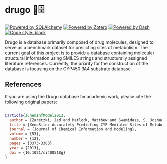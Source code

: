 # drugo 💊🗄️

[![Powered by SQLAlchemy](https://img.shields.io/badge/powered%20by-SQLAlchemy-CB2222.svg)](https://github.com/sqlalchemy/sqlalchemy)
[![Powered by Zotero](https://img.shields.io/badge/powered%20by-Zotero-CD2533.svg)](https://github.com/zotero/zotero)
[![Powered by Dash](https://img.shields.io/badge/powered%20by-Dash-0F1113.svg)](https://github.com/plotly/dash)
[![Code style: black](https://img.shields.io/badge/code%20style-black-000000.svg)](https://github.com/psf/black)

Drugo is a database primarily composed of drug molecules, designed to serve as a benchmark dataset for predicting sites of metabolism. The current goal of this project is to provide a database containing molecular structural information using SMILES strings and structurally assigned literature references. Currently, the priority for the construction of the database is focusing on the CYP450 3A4 substrate database.

## References

If you are using the Drugo database for academic work, please cite the following original papers:

```bibtex

@article{JChemInfModel2013,
  author = {Zaretzki, Jed and Matlock, Matthew and Swamidass, S. Joshua},
  title = {XenoSite: Accurately Predicting CYP-Mediated Sites of Metabolism with Neural Networks},
  journal = {Journal of Chemical Information and Modeling},
  volume = {53},
  number = {12},
  pages = {3373-3383},
  year = {2013},
  doi = {10.1021/ci400518g}
}
```
